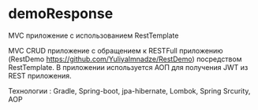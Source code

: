 # demoResponse
MVC приложение с использованием RestTemplate

MVC CRUD приложение с обращением к RESTFull приложению (RestDemo https://github.com/YuliyaImnadze/RestDemo) посредством RestTemplate.
В приложении используется АОП для получения JWT из REST приложения.

Технологии : Gradle, Spring-boot, jpa-hibernate, Lombok, Spring Srcurity, АОP
